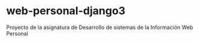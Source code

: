 # web-personal-django3
Proyecto de la asignatura de Desarrollo de sistemas de la Información Web Personal
